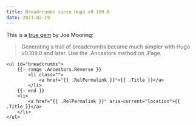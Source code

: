 ```yaml
---
title: Breadcrumbs since Hugo v0.109.0
date: 2023-02-19
---
```


This is a [true gem](https://discourse.gohugo.io/t/breadcrumb-gives-error-when-two-files-in-different-folders-have-the-same-name/42972/4) by Joe Mooring:

> Generating a trail of breadcrumbs became much simpler with Hugo v0.109.0 and later. Use the .Ancestors method on .Page.

```
<ul id="breadcrumbs">
    {{- range .Ancestors.Reverse }}
        <li class="">
            <a href="{{ .RelPermalink }}">{{ .Title }}</a>
        </li>
    {{- end }}
    <li>
        <a href="{{ .RelPermalink }}" aria-current="location">{{ .Title }}</a>
    </li>
</ul>
```